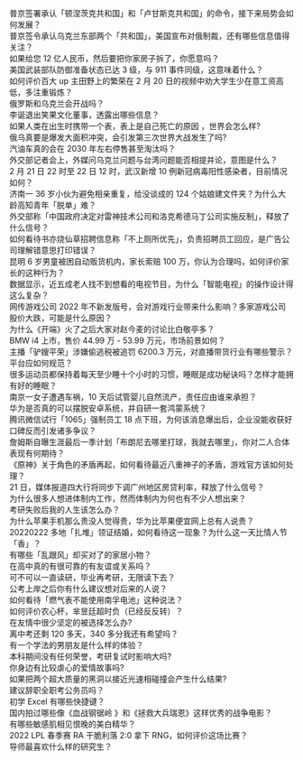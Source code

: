 普京签署承认「顿涅茨克共和国」和「卢甘斯克共和国」的命令，接下来局势会如何发展？  
普京签令承认乌克兰东部两个「共和国」，美国宣布对俄制裁，还有哪些信息值得关注？  
如果给您 12 亿人民币，然后要把你家房子拆了，你愿意吗？  
美国武装部队防御准备状态已达 3 级，与 911 事件同级，这意味着什么？  
如何评价百大 up 主田野上的繁荣在 2 月 20 日的视频中劝大学生少在意工资高低，多注重锻炼？  
俄罗斯和乌克兰会开战吗？  
李诞退出笑果文化董事，透露出哪些信息？  
如果人类在出生时携带一个表，表上是自己死亡的原因 ，世界会怎么样?  
俄乌真要是爆发大面积冲突，会引发第三次世界大战发生了吗?  
汽油车真的会在 2030 年左右停售甚至淘汰吗？  
外交部记者会上，外媒问乌克兰问题与台湾问题能否相提并论，意图是什么？  
2 月 21 日 22 时至 22 日 12 时，武汉新增 10 例新冠病毒阳性感染者，目前情况如何？  
济南一 36 岁小伙为避免相亲重复，给没谈成的 124 个姑娘建文件夹？为什么大龄高知青年「脱单」难？  
外交部称「中国政府决定对雷神技术公司和洛克希德马丁公司实施反制」，释放了什么信号？  
如何看待书亦烧仙草招聘信息称「不上厕所优先」，负责招聘员工回应，是广告公司理解错意思打印错误？  
昆明 6 岁男童被困自动贩货机内，家长索赔 100 万，你认为合理吗，如何评价家长的这种行为？  
数据显示，近五成老人找不到想看的电视节目，为什么「智能电视」的操作设计得这么复杂？  
网传游戏公司 2022 年不新发版号，会对游戏行业带来什么影响？多家游戏公司股价大跌，可能是什么原因？  
为什么《开端》火了之后大家对赵今麦的讨论比白敬亭多？  
BMW i4 上市，售价 44.99 万 - 53.99 万元，市场前景如何？  
主播「驴嫂平荣」涉嫌偷逃税被追罚 6200.3 万元，对直播带货行业有哪些警示？平台应如何规范？  
很多运动员都保持着每天至少睡十个小时的习惯，睡眠是成功秘诀吗？怎样才能拥有好的睡眠？  
南京一女子遭遇车祸，10 天后试管婴儿自然流产，责任应由谁来承担？  
华为是否真的可以摆脱安卓系统，并自研一套鸿蒙系统？  
腾讯微信试行「1065」强制员工 18 点下班，为何该消息爆出后，企业没能收获好口碑反而引发诸多争议？  
詹姆斯自曝生涯最后一季计划「布朗尼去哪里打球，我就去哪里」，你对二人合体表现有何期待？  
《原神》关于角色的矛盾再起，如何看待最近八重神子的矛盾，游戏官方该如何处理？  
21 日，媒体报道四大行将同步下调广州地区房贷利率，释放了什么信号？  
为什么很多人想进体制内工作，然而体制内为何也有不少人想出来？  
考研失败后我的人生该怎么办？  
为什么苹果手机那么贵没人觉得贵，华为比苹果便宜网上总有人说贵？  
20220222 多地「扎堆」领证结婚，如何看待这一现象？为什么这一天比情人节「香」？  
​有哪些「乱跟风」却买对了的家居小物？  
在高中真的有很可靠的有友谊或关系吗？  
可不可以一直读研，毕业再考研，无限读下去？  
公考上岸之后你有什么建议想对后来的人说？  
如何看待「燃气表不能使用南孚电池」这种说法？  
如何评价农心杯，芈昱廷超时负（已经反反转）？  
在友情中很少坚定的被选择怎么办?  
离中考还剩 120 多天，340 多分我还有希望吗？  
有一个学法的男朋友是什么样的体验？  
本科期间没有任何荣誉，考研复试时影响大吗?  
你身边有比较虐心的爱情故事吗?  
如果把两个超大质量的黑洞以接近光速相碰撞会产生什么结果?  
建议辞职全职考公务员吗？  
初学 Excel 有哪些快捷键？  
国内拍过哪些像《血战钢锯岭 》和《拯救大兵瑞恩》这样优秀的战争电影？  
有哪些敏感肌相见恨晚的美白精华？  
2022 LPL 春季赛 RA 干脆利落 2:0 拿下 RNG，如何评价这场比赛？  
导师最喜欢什么样的研究生？  
